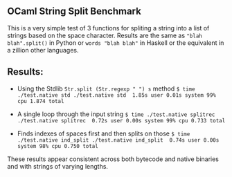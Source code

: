 OCaml String Split Benchmark
---------------------------

This is a very simple test of 3 functions for spliting a string into a list of strings based on the space character.
Results are the same as `"blah blah".split()` in Python or `words "blah blah"` in Haskell or the equivalent in a zillion other languages.

Results:
-------

- Using the Stdlib `Str.split (Str.regexp " ") s` method
`
$ time ./test.native std
./test.native std  1.85s user 0.01s system 99% cpu 1.874 total
`

- A single loop through the input string
`
$ time ./test.native splitrec
./test.native splitrec  0.72s user 0.00s system 99% cpu 0.733 total
`

- Finds indexes of spaces first and then splits on those
`
$ time ./test.native ind_split
./test.native ind_split  0.74s user 0.00s system 98% cpu 0.750 total
`

These results appear consistent across both bytecode and native binaries and with strings of varying lengths.
